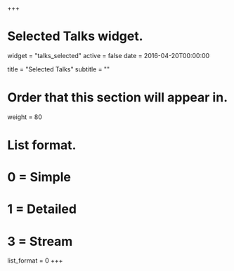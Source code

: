 +++
# Selected Talks widget.
widget = "talks_selected"
active = false
date = 2016-04-20T00:00:00

title = "Selected Talks"
subtitle = ""

# Order that this section will appear in.
weight = 80

# List format.
#   0 = Simple
#   1 = Detailed
#   3 = Stream
list_format = 0
+++
